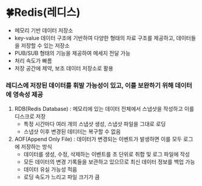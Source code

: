 # 🍀Redis(레디스)
- 메모리 기반 데이터 저장소
- key-value 데이터 구조에 기반하여 다양한 형태의 자료 구조를 제공하고, 데이터들을 저장할 수 있는 저장소
- PUB/SUB 형태의 기능을 제공하여 메세지 전달 가능
- 처리 속도가 빠름
- 저장 공간에 제약, 보조 데이터 저장소로 활용

### 레디스에 저장된 데이터를 휘발 가능성이 있고, 이를 보완하기 위해 데이터에 영속성 제공
1. RDB(Redis Database) : 메모리에 있는 데이터 전체에서 스냅샷을 작성하고 이를 디스크로 저장
    - 특정 시간마다 여러 개의 스냅샷 생성, 스냅샷 파일을 그대로 로딩
    - 스냅샷 이후 변경된 데티터는 복구할 수 없음
2. AOF(Append Only File) : 데이터가 변경되는 이벤트가 발생하면 이를 모두 로그에 저장하는 방식
    - 데이터를 생성, 수정, 삭제하는 이벤트를 초 단위로 취합 및 로그 파일에 작성
    - 모든 데이터의 변경 기록들을 보관하고 있으므로 최신 데이터 정보를 백업 가능
    - 데이터 유실 가능성 적음
    - 로딩 속도가 느리고 파일 크기가 큼


###